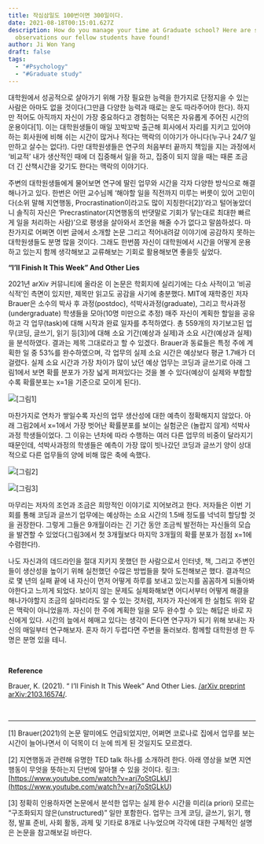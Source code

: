 ```yaml
---
title: 작심삼일도 100번이면 300일이다.
date: 2021-08-18T00:15:01.627Z
description: How do you manage your time at Graduate school? Here are some fun
  observations our fellow students have found!
author: Ji Won Yang
draft: false
tags:
  - "#Psychology"
  - "#Graduate study"
---
```

대학원에서 성공적으로 살아가기 위해 가장 필요한 능력을 한가지로 단정지을 수 있는 사람은 아마도 없을 것이다(그만큼 다양한 능력과 때로는 운도 따라주어야 한다). 하지만 적어도 아직까지 자신이 가장 중요하다고 경험하는 덕목은 자유롭게 주어진 시간의 운용이다\[1]. 이는 대학원생들이 매일 꼬박꼬박 출근해 회사에서 자리를 지키고 있어야 하는 회사원에 비해 쉬는 시간이 많거나 적다는 맥락의 이야기가 아니다(누구나 24/7 일만하고 살수는 없다!). 다만 대학원생들은 연구의 처음부터 끝까지 책임을 지는 과정에서 ‘비교적’ 내가 생산적인 때에 더 집중해서 일을 하고, 집중이 되지 않을 때는 때론 조금 더 긴 산책시간을 갖기도 한다는 맥락의 이야기다.

주변의 대학원생들에게 물어보면 연구에 딸린 업무와 시간을 각자 다양한 방식으로 해결해나가고 있다. 한번은 어떤 교수님께 ‘해야할 일을 직전까지 미루는 버릇이 있어 고민이다(소위 말해 지연행동, Procrastination이라고도 많이 지칭한다\[2])’라고 털어놓았더니 솔직히 자신은 ‘Precrastinator(지연행동의 반댓말로 기회가 닿는대로 최대한 빠르게 일을 처리하는 사람)’으로 평생을 살아와서 조언을 해줄 수가 없다고 말씀하셨다. 마찬가지로 어쩌면 이번 글에서 소개할 논문 그리고 적어내려갈 이야기에 공감하지 못하는 대학원생들도 분명 많을 것이다. 그래도 한번쯤 자신이 대학원에서 시간을 어떻게 운용하고 있는지 함께 생각해보고 교류해보는 기회로 활용해보면 좋을듯 싶었다.

**“I’ll Finish It This Week” And Other Lies**

2021년 arXiv 커뮤니티에 올라온 이 논문은 학회지에 실리기에는 다소 사적이고 ‘비공식적’인 측면이 있지만, 제목만 읽고도 공감을 사기에 충분했다. MIT에 재학중인 저자 Brauer은 소수의 박사 후 과정(postdoc), 석박사과정(graduate), 그리고 학사과정(undergraduate) 학생들을 모아(10명 미만으로 추정) 매주 자신이 계획한 할일을 공유하고 각 업무(task)에 대해 시작과 완료 일자를 추적하였다. 총 559개의 자기보고된 업무(코딩, 글쓰기, 읽기 등\[3])에 대해 소요 기간(예상과 실제)과 소요 시간(예상과 실제)을 분석하였다. 결과는 제목 그대로라고 할 수 있겠다. Brauer과 동료들은 특정 주에 계획한 일 중 53%를 완수하였으며, 각 업무의 실제 소요 시간은 예상보다 평균 1.7배가 더 걸렸다. 실제 소요 시간과 가장 차이가 많이 났던 예상 업무는 코딩과 글쓰기로 아래 그림1에서 보면 확률 분포가 가장 넓게 퍼져있다는 것을 볼 수 있다(예상이 실제와 부합할수록 확률분포는 x=1을 기준으로 모이게 된다).

![](../images/그림2.png "[그림1]")

마찬가지로 연차가 쌓일수록 자신의 업무 생산성에 대한 예측이 정확해지지 않았다. 아래 그림2에서 x=1에서 가장 벗어난 확률분포를 보이는 실험군은 (놀랍지 않게) 석박사과정 학생들이었다. 그 이유는 년차에 따라 수행하는 여러 다른 업무의 비중이 달라지기 때문인데, 석박사과정의 학생들은 예측이 가장 많이 빗나갔던 코딩과 글쓰기 양이 상대적으로 다른 업무들의 양에 비해 많은 축에 속했다.

![](../images/그림1.png "[그림2]")

![](../images/그림3.png "[그림3]")

마무리는 저자의 조언과 조금은 희망적인 이야기로 지어보려고 한다. 저자들은 이번 기회를 통해 코딩과 글쓰기 업무에는 예상하는 소요 시간의 1.5배 정도를 넉넉히 할당할 것을 권장한다. 그렇게 그들은 9개월이라는 긴 기간 동안 조금씩 발전하는 자신들의 모습을 발견할 수 있었다(그림3에서 첫 3개월보다 마지막 3개월의 확률 분포가 점점 x=1에 수렴한다!).

나도 자신과의 데드라인을 절대 지키지 못했던 한 사람으로서 인터넷, 책, 그리고 주변인들이 생산성을 높이기 위해 실천했던 수많은 방법들을 찾아 도전해보곤 했다. 결과적으로 몇 년의 실패 끝에 내 자신이 먼저 어떻게 하루를 보내고 있는지를 꼼꼼하게 되돌아봐야한다고 느끼게 되었다. 보이지 않는 문제도 실체화해보면 어디서부터 어떻게 해결을 해나가야할지 조금의 실마리라도 알 수 있는 것처럼, 저자가 자신에게 한 실험도 위와 같은 맥락이 아니었을까. 자신이 한 주에 계획한 일을 모두 완수할 수 있는 해답은 바로 자신에게 있다. 시간의 늪에서 헤매고 있다는 생각이 든다면 연구자가 되기 위해 보내는 자신의 매일부터 연구해보자. 혼자 하기 두렵다면 주변을 둘러보라. 함께할 대학원생 한 두명은 분명 있을 테니.

 

**Reference**

Brauer, K. (2021). “ I’ll Finish It This Week” And Other Lies. [/arXiv preprint arXiv:2103.16574/](</arXiv preprint arXiv:2103.16574/>).

 

- - -

\[1] Brauer(2021)의 논문 말미에도 언급되었지만, 어쩌면 코로나로 집에서 업무를 보는 시간이 늘어나면서 이 덕목이 더 눈에 띄게 된 것일지도 모르겠다.

\[2] 지연행동과 관련해 유명한 TED talk 하나를 소개하려 한다. 아래 영상을 보면 지연행동이 무엇을 뜻하는지 단번에 알아챌 수 있을 것이다. 링크: [https://www.youtube.com/watch?v=arj7oStGLkU](<https://www.youtube.com/watch?v=arj7oStGLkU>)

\[3] 정확히 인용하자면 논문에서 분석한 업무는 실제 완수 시간을 미리(a priori) 모르는 “구조화되지 않은(unstructured)” 일만 포함한다. 업무는 크게 코딩, 글쓰기, 읽기, 행정, 발표 준비, 사회 활동, 과제 및 기타로 8개로 나누었으며 각각에 대한 구체적인 설명은 논문을 참고해보길 바란다.
